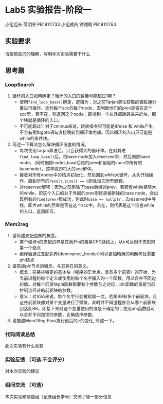 # Lab5 实验报告-阶段一

小组组长 蒲明昱 PB18111733 
小组成员 钟溯飏 PB18111764

## 实验要求

请按照自己的理解，写明本次实验需要干什么

## 思考题
### LoopSearch
1. 循环的入口如何确定？循环的入口的数量可能超过1嘛？
   - 使用`find_loop_base()`确定，逻辑为：对之前Tarjan算法获取的强联通分量进行操作，迭代每个scc的每个node，去判断他们的prev是否在这个scc里，若不在，则返回这个node；即找到一个从外部跳转进来的块，那个块就是循环的入口。
   - 不可能超过1: 对于cminus来说，跳转指令只可能是if/else 和 while产生，不会有例如goto语句直接跳转到循环体内部。因此循环的入口只可能是while的条件块。
2. 简述一下算法怎么解决循环嵌套的情况。
   - 每次使用Tarjan算法后，只会获得大的循环体。在对其进`find_loop_base()`后，将base node加入reserved中，然后删除base node，（同时删除nodes,base后继的prev和前驱的succ中所有的basenode），这样做即将大的scc解体。
   - 接着对所有nodes中的结点初始化，然后回到while大循环，从头开始操作，直到所有的`result.size() == 0`即处理完所有嵌套。
   - 对reserved解释：因为之前删除了base后继的prev，若嵌套while紧随大的while，即这个入口的处于外层的prev刚好是被删除的base node，会出现所有的`find(prev)`都成功，则此时`base == nullptr`；去reserved中寻找，即大while的后继是否在这个scc中，若在，则代表是这个嵌套while的入口，返回即可。
### Mem2reg
1. 请简述支配边界的概念。
   - 某个结点n的支配边界是在离开n的每条CFG路线上，从n可达但不支配的第一个结点
   - 编译器通过支配边界(dominance_frontier)可以更加精确的判断何处需要phi结点
2. 请简述phi节点的概念，与其存在的意义。
   - 概念：在某些特定的基本块（程序的汇合点，具有多个前驱）的开始，为当前过程的每个定义或使用的每个名字插入的一个函数，用以合并不同边的值。对每个前驱块phi函数都要有个参数与之对应，phi函数的值是当前控制流经过的前驱块的参数。
   - 意义：对SSA来说，每个名字只会被赋值一次。若某BB有多个前驱块，且这些前驱块都对某个变量进行了赋值，此时并不知道程序会从哪个前驱块到达此BB，即接下来对这个变量使用的值是不确定的；使用phi函数就可以合并不同路径的参数，正确选择参数。
3. 请描述Mem2Reg Pass执行前后的ir的变化, 简述一下。

### 代码阅读总结

此次实验有什么收获

### 实验反馈 （可选 不会评分）

对本次实验的建议

### 组间交流 （可选）

本次实验和哪些组（记录组长学号）交流了哪一部分信息
